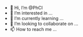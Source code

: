 - 👋 Hi, I’m @PhCI
- 👀 I’m interested in ...
- 🌱 I’m currently learning ...
- 💞️ I’m looking to collaborate on ...
- 📫 How to reach me ...

<!---
PhCI/PhCI is a ✨ special ✨ repository because its `README.md` (this file) appears on your GitHub profile.
You can click the Preview link to take a look at your changes.
--->

